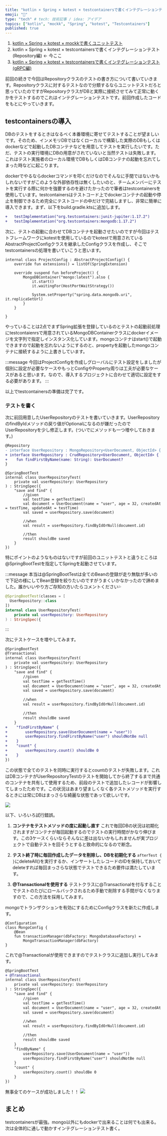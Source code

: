 ```yaml
---
title: "kotlin × Spring × kotest × testcontainersで書くインテグレーションテスト(Repository編)"
emoji: "📑"
type: "tech" # tech: 技術記事 / idea: アイデア
topics: ["kotlin", "mockk", "Spring", "kotest", "Testcontainers"]
published: true
---
```


1. [kotlin × Spring × kotest × mockkで書くユニットテスト](https://zenn.dev/jy8752/articles/7e88836c2bc1d0)
2. kotlin × Spring × kotest × testcontainersで書くインテグレーションテスト(Repository編) <- 今ここ
3. [kotlin × Spring × kotest × testcontainersで書くインテグレーションテスト(gRPC編)](https://zenn.dev/jy8752/articles/2e5059a4475484)

前回の続きで今回はRepositoryクラスのテストの書き方について書いていきます。Repositoryクラスに対するテストなので分類するならユニットテストだろと思っていたのですがRepositoryクラスがDBと実際に接続させてみて正常に動くかをテストするのでこれはインテグレーションテストです。前回作成したコードをもとにやっていきます。

## testcontainersの導入
DBのテストをするときはなるべく本番環境に寄せてテストすることが望ましいです。そのため、インメモリDBではなくローカルで構築した実際のDBもしくはdockerなどで起動したDBコンテナなどを用意してテストを実行したいです。ただ、テストの実行環境にDBの用意がされていないと当然テストは失敗します。これはテスト実施者のローカル環境でDBもしくはDBコンテナの起動を忘れてしまった時などに起こります。

dockerでやるならdockerコマンドを叩くだけなのでそんなに手間ではないかもしれないですがこのような外部依存性は無くしたいのと、チームメンバーにテストを実行する際に何かを強要するのを避けたかったので筆者はtestcontainersを使用しています。testcontainersはテストコード上でdockerコンテナの起動や停止を制御できるため完全にテストコードの中だけで完結しますし、非常に簡単に導入できます。まず、以下をbuild.gradle.ktsに追加します。

```diff kotlin:build.gradle.kts
+	testImplementation("org.testcontainers:junit-jupiter:1.17.2")
+	testImplementation("org.testcontainers:mongodb:1.17.2")
```

次に、テストの起動に合わせてDBコンテナを起動させたいのですが今回はテストフレームワークにkotestを使用しているのでkotestで用意されているAbstractProjectConfigクラスを継承したConfigクラスを作成し、そこでtestcontainersの処理を書いていこうと思います。

```kotlin:ProjectConfig
internal class ProjectConfig : AbstractProjectConfig() {
    override fun extensions() = listOf(SpringExtension)

    override suspend fun beforeProject() {
        MongoDBContainer("mongo:latest").also {
            it.start()
            it.waitingFor(HostPortWaitStrategy())

            System.setProperty("spring.data.mongodb.uri", it.replicaSetUrl)
        }
    }

}
```

やっていることは2点でまずSpring拡張を登録しているのとテストの起動前処理にtestcontaienrsで用意されているMongoDBContainerクラスにdockerイメージを文字列で指定しインスタンス化しています。mongoコンテナはstart()で起動できますので起動を忘れないようにするのと、propertyを起動したmongoコンテナに接続するように上書きしています。

:::message
今回はProjectConfigを作成しグローバルにテスト設定をしましたが個別に設定が必要なケースやもっとConfigやProperty周りは工夫が必要なケースがあると思います。なので、導入するプロジェクトに合わせて適切に設定をする必要があります。
:::

以上でtestcontainersの準備は完了です。

### テストを書く
次に前回用意したUserRepositoryのテストを書いていきます。UserRepositoryのfindByIdメソッドの戻り値がOptionalになるのが嫌だったのでUserRepositoryを少し修正します。(ついでにメソッドも一つ増やしておきます。)

```diff kotlin:UserRepository
@Repository
- interface UserRepository : MongoRepository<UserDocument, ObjectId> {
+ interface UserRepository : CrudRepository<UserDocument, ObjectId> {
+    fun findFirstByName(name: String): UserDocument?
}
```

```kotlin:UserRepositoryTest
@SpringBootTest
internal class UserRepositoryTest(
    private val userRepository: UserRepository
) : StringSpec({
    "save and find" {
        //given
        val testTime = getTestTime()
        val document = UserDocument(name = "user", age = 32, createdAt = testTime, updatedAt = testTime)
        val saved = userRepository.save(document)

        //when
        val result = userRepository.findByIdOrNull(document.id)

        //then
        result shouldBe saved
    }
})
```

特にポイントのようなものはないですが前回のユニットテストと違うところは@SpringBootTestを指定してSpringを起動させています。

:::message
本当は@SpringBootTestは全てのBeanの登録が走り無駄が多いので下記の様にしてBean登録を絞りたいのですがうまくいかなかったので諦めました。誰かいいやり方ご存知の方いたらコメントください💦

```kotlin
@SpringBootTest(classes = [
  UserRepository::class
])
internal class UserRepositoryTest(
    private val userRepository: UserRepository
) : StringSpec({
```

:::

次にテストケースを増やしてみます。

```diff kotlin:UserRepositoryTest
@SpringBootTest
@Transactional
internal class UserRepositoryTest(
    private val userRepository: UserRepository
) : StringSpec({
    "save and find" {
        //given
        val testTime = getTestTime()
        val document = UserDocument(name = "user", age = 32, createdAt = testTime, updatedAt = testTime)
        val saved = userRepository.save(document)

        //when
        val result = userRepository.findByIdOrNull(document.id)

        //then
        result shouldBe saved
    }
+    "findFirstByName" {
+        userRepository.save(UserDocument(name = "user"))
+        userRepository.findFirstByName("user") shouldNotBe null
+    }
+    "count" {
+        userRepository.count() shouldBe 0
+    }
})
```

この状態で全てのテストを同時に実行するとcountのテストが失敗します。これはDBコンテナがUserRepositoryTestのテストを開始してから終了するまで共通のコンテナを共有して使用するため、前段のテストで追加したレコードが影響してしまったためです。この状況はあまり望ましくなく各テストメソッドを実行するときには常にDBはまっさらな綺麗な状態であって欲しいです。

![](https://storage.googleapis.com/zenn-user-upload/efdbdcfc0ee5-20220701.png)

以下、いろいろ試行錯誤。

1. **コンテナをテストメソッドの度に起動し直す**
これで毎回DBの状況は初期化されますがコンテナが毎回起動するのでテストの実行時間がかなり伸びます。この3ケースくらいならそんなに差は出ないかもしれませんが実プロジェクトで自動テストを回そうとすると致命的になるので断念。

2. **テスト終了時に毎回作成したデータを削除し、DBを初期化する**
`afterTest { }`にdeleteAll()を実行するか、インサートしたレコードのIDを保持しておいてdeleteすれば毎回まっさらな状態でテストできるため要件は満たしています。

3. **@Transactionalを使用する**
テストクラスに@Transactionalを付与することでテストのたびにロールバックされるため手動で削除する手間がなくなりますので、この方法を採用してみます。

mongoでトランザクションを有効にするためにConfigクラスを新たに作成します。

```kotlin:MongoConfig
@Configuration
class MongoConfig {
    @Bean
    fun transactionManager(dbFactory: MongoDatabaseFactory) =
        MongoTransactionManager(dbFactory)
}
```

これで@Transactionalが使用できますのでテストクラスに追加し実行してみます。

```diff kotlin:UserRepositoryTest
@SpringBootTest
+ @Transactional
internal class UserRepositoryTest(
    private val userRepository: UserRepository
) : StringSpec({
    "save and find" {
        //given
        val testTime = getTestTime()
        val document = UserDocument(name = "user", age = 32, createdAt = testTime, updatedAt = testTime)
        val saved = userRepository.save(document)

        //when
        val result = userRepository.findByIdOrNull(document.id)

        //then
        result shouldBe saved
    }
    "findByName" {
        userRepository.save(UserDocument(name = "user"))
        userRepository.findFirstByName("user") shouldNotBe null
    }
    "count" {
        userRepository.count() shouldBe 0
    }
})
```

無事全てのケースが成功しました！！
![](https://storage.googleapis.com/zenn-user-upload/69c5c8fd642d-20220701.png)

## まとめ
testcontainersが最強。mongo以外にもdockerで出来ることは何でも出来る。次は全体的に通しで動かすインテグレーションテスト書く。